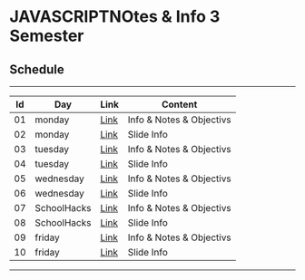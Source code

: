 # JAVASCRIPTNOtes & Info 3 Semester

## Schedule

***

| Id  | Day       | Link                           | Content                  |
|-----|-----------|--------------------------------|--------------------------|
| 01  | monday | [Link](../javaScriptExercises3sem/day1/MONDAY.md)         | Info & Notes & Objectivs |
| 02  | monday | [Link](../javaScriptExercises3sem/day1/SLIDE_NOTES.md)     | Slide Info               |
| 03  | tuesday | [Link](../javaScriptExercises3sem/day2/TUESDAY.md)        | Info & Notes & Objectivs             |
| 04  | tuesday | [Link](../javaScriptExercises3sem/day2/SLIDE_NOTES.md)       | Slide Info               |
| 05  | wednesday | [Link](day3/READING.md)        | Info & Notes & Objectivs             |
| 06  | wednesday | [Link](../javaScriptExercises3sem/day3/SLIDE_NOTES.md)       | Slide Info               |
| 07  | SchoolHacks | [Link](day4/READING.md)        | Info & Notes & Objectivs             |
| 08  | SchoolHacks | [Link](day4/SLIDE_NOTES.md)       | Slide Info               |
| 09  | friday | [Link](day5/READING.md)        | Info & Notes & Objectivs             |
| 10  | friday | [Link](../javaScriptExercises3sem/day5/SLIDE_NOTES.md)       | Slide Info               |

***

